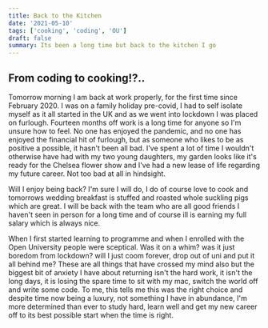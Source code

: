 ```yaml
---
title: Back to the Kitchen
date: '2021-05-10'
tags: ['cooking', 'coding', 'OU']
draft: false
summary: Its been a long time but back to the kitchen I go
---
```


## From coding to cooking!?..

Tomorrow morning I am back at work properly, for the first time since February 2020. I was on a family holiday pre-covid, I had to self isolate myself as it all started in the UK and as we went into lockdown I was placed on furlough. Fourteen months off work is a long time for anyone so I'm unsure how to feel. No one has enjoyed the pandemic, and no one has enjoyed the financial hit of furlough, but as someone who likes to be as positive a possible, it hasn't been all bad. I've spent a lot of time I wouldn't otherwise have had with my two young daughters, my garden looks like it's ready for the Chelsea flower show and I've had a new lease of life regarding my future career. Not too bad at all in hindsight.

Will I enjoy being back? I'm sure I will do, I do of course love to cook and tomorrows wedding breakfast is stuffed and roasted whole suckling pigs which are great. I will be back with the team who are all good friends I haven't seen in person for a long time and of course ill is earning my full salary which is always nice.

When I first started learning to programme and when I enrolled with the Open University people were sceptical. Was it on a whim? was it just boredom from lockdown? will I just coom forever, drop out of uni and put it all behind me? These are all things that have crossed my mind also but the biggest bit of anxiety I have about returning isn't the hard work, it isn't the long days, it is losing the spare time to sit with my mac, switch the world off and write some code. To me, this tells me this was the right choice and despite time now being a luxury, not something I have in abundance, I'm more determined than ever to study hard, learn well and get my new career off to its best possible start when the time is right.
